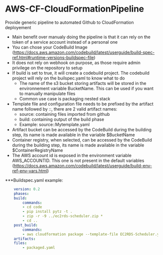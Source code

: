 # AWS-CF-CloudFormationPipeline
Provide generic pipeline to automated Github to CloudFormation deployement

- Main benefit over manualy doing the pipeline is that it can rely on the token of a service account instead of a personal one
- You can chose your CodeBuild Image (https://docs.aws.amazon.com/codebuild/latest/userguide/build-spec-ref.html#runtime-versions-buildspec-file)
- It does not rely on webhook on purpose, as those require admin privilege on the repository to setup
- If build is set to true, it will create a codebuild project. The codebuild project will rely on the builspec.yaml to know what to do
    - The name of the s3 bucket storing artifacts will be stored in the environnement variable BucketName. This can be used if you want to manually manipulate files
    - Common use case is packaging nested stack
- Template file and configuration file needs to be prefixed by the artifact name followed by ::, there are 2 valid artifact names:
    - source: containing files imported from github
    - build: containing output of the build phase
    - Example: source::Mytemplate.yaml
- Artifact bucket can be accessed by the CodeBuild during the building step, its name is made available in the variable $BucketName
- Container registry, when selected, can be accessed by the CodeBuild during the building step, its name is made available in the variable $ContainerRegistryName
- The AWS account id is exposed in the environment variable AWS_ACCOUNTID. This one is not present in the default variables (https://docs.aws.amazon.com/codebuild/latest/userguide/build-env-ref-env-vars.html)

***Buildspec.yaml example:
````yaml
    version: 0.2
    phases:
    build:
        commands:
        - cd code
        - pip install pytz -t .
        - zip -r -9 ../ec2rds-scheduler.zip *
        - cd ..
    post_build:
        commands:
        - aws cloudformation package --template-file EC2RDS-Scheduler.yaml --s3-bucket $BucketName --output-template-file packaged.yaml
    artifacts:
    files:
        - packaged.yaml